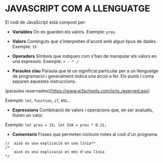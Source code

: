 # JAVASCRIPT COM A LLENGUATGE

El codi de JavaScript està compost per:

- **Variables** On es guarden els valors. 
Exemple: ```preu```

- **Valors** Continguts que s'interpreten d'acord amb algun tipus de dades. Exemple: ```15```

- **Operadors** Símbols que indiquen com s'han de manipular els valors en una expressió.
Exemple: ```+ - * /```

- **Paraules clau** Paraula que té un significat particular per a un llenguatge de programació i generalment indica una acció a fer. Els punts i coma separen aquestes instruccions.

(paraules reservades)[https://www.w3schools.com/js/js_reserved.asp]

Exemple: ```let```, ```function```, ```if```, etc...

- **Expressions** Combinació de valors i operacions que, en ser avaluats, lliuren un valor.

Exemple: ```let preu = 15; let IVA = preu * 0.21;```

- **Comentaris** Frases que permeten incloure notes al codi d'un programa

```
//  això és una explicació en una línia**
/*
    això és una explicació en més d'una línia
*/
```